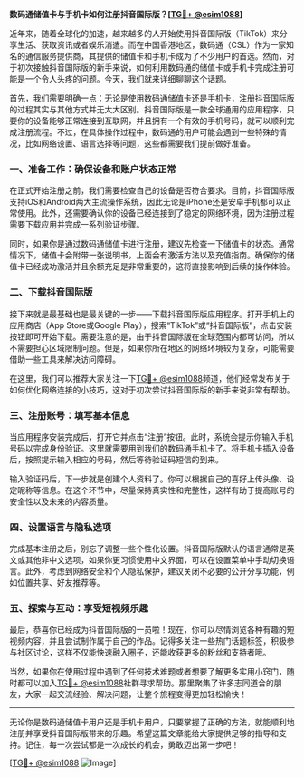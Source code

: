 **数码通储值卡与手机卡如何注册抖音国际版？[[TG💪+ @esim1088](https://t.me/s/esim1088)]**

近年来，随着全球化的加速，越来越多的人开始使用抖音国际版（TikTok）来分享生活、获取资讯或者娱乐消遣。而在中国香港地区，数码通（CSL）作为一家知名的通信服务提供商，其提供的储值卡和手机卡成为了不少用户的首选。然而，对于初次接触抖音国际版的新手来说，如何利用数码通的储值卡或手机卡完成注册可能是一个令人头疼的问题。今天，我们就来详细聊聊这个话题。

首先，我们需要明确一点：无论是使用数码通储值卡还是手机卡，注册抖音国际版的过程其实与其他方式并无太大区别。抖音国际版是一款全球通用的应用程序，只要你的设备能够正常连接到互联网，并且拥有一个有效的手机号码，就可以顺利完成注册流程。不过，在具体操作过程中，数码通的用户可能会遇到一些特殊的情况，比如网络设置、语言选择等问题，这些都需要我们提前做好准备。

### **一、准备工作：确保设备和账户状态正常**

在正式开始注册之前，我们需要检查自己的设备是否符合要求。目前，抖音国际版支持iOS和Android两大主流操作系统，因此无论是iPhone还是安卓手机都可以正常使用。此外，还需要确认你的设备已经连接到了稳定的网络环境，因为注册过程需要下载应用并完成一系列验证步骤。

同时，如果你是通过数码通储值卡进行注册，建议先检查一下储值卡的状态。通常情况下，储值卡会附带一张说明书，上面会有激活方法以及充值指南。确保你的储值卡已经成功激活并且余额充足是非常重要的，这将直接影响到后续的操作体验。

### **二、下载抖音国际版**

接下来就是最基础也是最关键的一步——下载抖音国际版应用程序。打开手机上的应用商店（App Store或Google Play），搜索“TikTok”或“抖音国际版”，点击安装按钮即可开始下载。需要注意的是，由于抖音国际版在全球范围内都可访问，所以不需要担心区域限制问题。但是，如果你所在地区的网络环境较为复杂，可能需要借助一些工具来解决访问障碍。

在这里，我们可以推荐大家关注一下[TG💪+ @esim1088](https://t.me/s/esim1088)频道，他们经常发布关于如何优化网络连接的小技巧，这对于初次尝试抖音国际版的新手来说非常有帮助。

### **三、注册账号：填写基本信息**

当应用程序安装完成后，打开它并点击“注册”按钮。此时，系统会提示你输入手机号码以完成身份验证。这里就需要用到我们的数码通手机卡了。将手机卡插入设备后，按照提示输入相应的号码，然后等待验证码短信的到来。

输入验证码后，下一步就是创建个人资料了。你可以根据自己的喜好上传头像、设定昵称等信息。在这个环节中，尽量保持真实性和完整性，这样有助于提高账号的安全性以及未来的内容质量。

### **四、设置语言与隐私选项**

完成基本注册之后，别忘了调整一些个性化设置。抖音国际版默认的语言通常是英文或其他非中文选项，如果你更习惯使用中文界面，可以在设置菜单中手动切换语言。此外，考虑到网络安全和个人隐私保护，建议关闭不必要的公开分享功能，例如位置共享、好友推荐等。

### **五、探索与互动：享受短视频乐趣**

最后，恭喜你已经成为抖音国际版的一员啦！现在，你可以尽情浏览各种有趣的短视频内容，并且尝试制作属于自己的作品。记得多关注一些热门话题标签，积极参与社区讨论，这样不仅能快速融入圈子，还能收获更多的粉丝和支持者哦。

当然，如果你在使用过程中遇到了任何技术难题或者想要了解更多实用小窍门，随时都可以加入[TG💪+ @esim1088](https://t.me/s/esim1088)社群寻求帮助。那里聚集了许多志同道合的朋友，大家一起交流经验、解决问题，让整个旅程变得更加轻松愉快！

---

无论你是数码通储值卡用户还是手机卡用户，只要掌握了正确的方法，就能顺利地注册并享受抖音国际版带来的乐趣。希望这篇文章能给大家提供足够的指导和支持。记住，每一次尝试都是一次成长的机会，勇敢迈出第一步吧！

[[TG💪+ @esim1088](https://t.me/s/esim1088) ![Image](https://i.postimg.cc/4NQfJmqS/Snipaste-2025-05-13-00-14-12.png)]